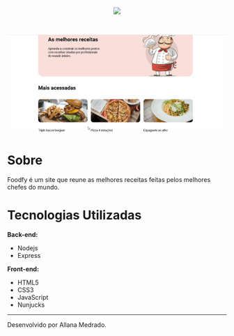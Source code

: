 <h1 align="center">
    <img src="./logo.png">
</h1>

<h1 align="center">
    <img src="./foodfy.gif">
</h1>


# Sobre
Foodfy é um site que reune as melhores receitas feitas pelos melhores chefes do mundo. 

# Tecnologias Utilizadas

<b>Back-end:</b>

* Nodejs
* Express

<b>Front-end:</b>

* HTML5
* CSS3
* JavaScript
* Nunjucks

___

Desenvolvido por Allana Medrado.